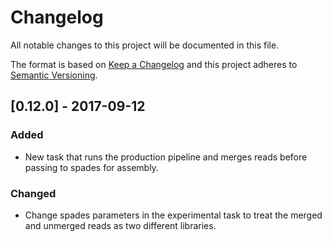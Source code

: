 # Changelog

All notable changes to this project will be documented in this file.

The format is based on [Keep a Changelog](http://keepachangelog.com/en/1.0.0/)
and this project adheres to [Semantic Versioning](http://semver.org/spec/v2.0.0.html).

## [0.12.0] - 2017-09-12

### Added

- New task that runs the production pipeline and merges reads before passing to
  spades for assembly.

### Changed

- Change spades parameters in the experimental task to treat the merged and
  unmerged reads as two different libraries.
